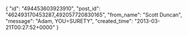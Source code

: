  {
   "id": "494453603923910",
   "post_id": "462493170453287_492057720830165",
   "from_name": "Scott Duncan",
   "message": "Adam, YOU=SURETY",
   "created_time": "2013-03-21T00:27:52+0000"
 }
